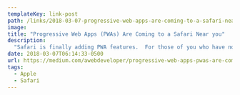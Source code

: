 ```yaml
---
templateKey: link-post
path: /links/2018-03-07-progressive-web-apps-are-coming-to-a-safari-near-you
image:
title: "Progressive Web Apps (PWAs) Are Coming to a Safari Near you"
description:
  "Safari is finally adding PWA features.  For those of you who have no clue what a PWA is or are confused about how to begin developing a PWA or don't know about it's importance please read this post on PWA before you proceed."
date: 2018-03-07T06:14:33-0500
url: https://medium.com/awebdeveloper/progressive-web-apps-pwas-are-coming-to-a-safari-near-you-216812aba5a
tags:
  - Apple
  - Safari
---
```

